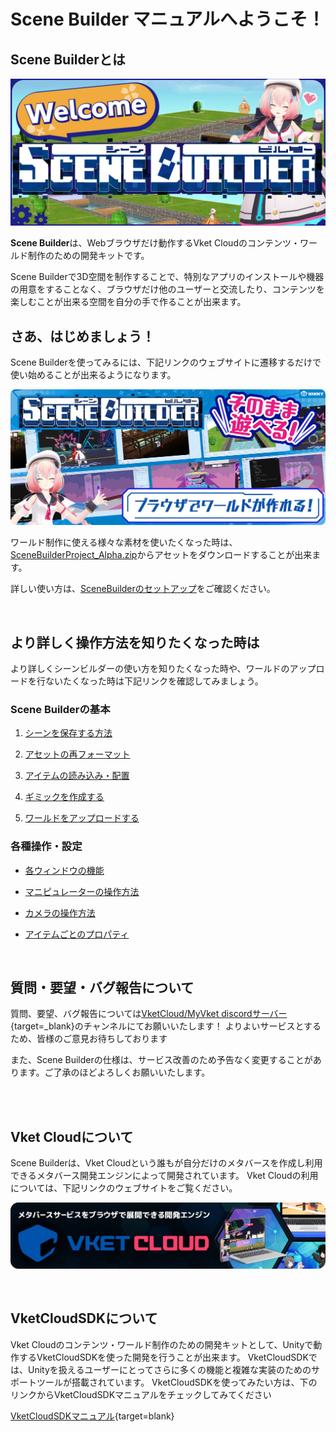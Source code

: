 # **Scene Builder** マニュアルへようこそ！

## Scene Builderとは

![index_1](img/index_1.jpg)

**Scene Builder**は、Webブラウザだけ動作するVket Cloudのコンテンツ・ワールド制作のための開発キットです。

Scene Builderで3D空間を制作することで、特別なアプリのインストールや機器の用意をすることなく、ブラウザだけ他のユーザーと交流したり、コンテンツを楽しむことが出来る空間を自分の手で作ることが出来ます。


## さあ、はじめましょう！

Scene Builderを使ってみるには、下記リンクのウェブサイトに遷移するだけで使い始めることが出来るようになります。

**[![index_2](img/index_2.jpg)](https://scenebuilder.vket.com/)**

ワールド制作に使える様々な素材を使いたくなった時は、
[SceneBuilderProject_Alpha.zip](https://drive.google.com/file/d/1XTkBdcUL1scaxELPSQAdT5G6VAuzSHpd/view)からアセットをダウンロードすることが出来ます。

詳しい使い方は、[SceneBuilderのセットアップ](GettingStarted/SceneBuilderSetup.md)をご確認ください。

<br>

## より詳しく操作方法を知りたくなった時は
より詳しくシーンビルダーの使い方を知りたくなった時や、ワールドのアップロードを行ないたくなった時は下記リンクを確認してみましょう。

### Scene Builderの基本

1. [シーンを保存する方法](GettingStarted/SavingScenes.md)

2. [アセットの再フォーマット](GettingStarted/ReformattingAssets.md)

3. [アイテムの読み込み・配置](GettingStarted/ImportItems.md)

4. [ギミックを作成する](GettingStarted/CreateGimmicks.md)

5. [ワールドをアップロードする](GettingStarted/WorldUpload.md)

### 各種操作・設定

- [各ウィンドウの機能](ControlsProperties/WindowOverview.md)

- [マニピュレーターの操作方法](ControlsProperties/Manipulator.md)

- [カメラの操作方法](ControlsProperties/CameraControls.md)

- [アイテムごとのプロパティ](ControlsProperties/ItemConfig.md)

<br>

## 質問・要望・バグ報告について

質問、要望、バグ報告については[VketCloud/MyVket discordサーバー](https://discord.com/invite/wJjtZRKjqU){target=_blank}のチャンネルにてお願いいたします！
よりよいサービスとするため、皆様のご意見お待ちしております

また、Scene Builderの仕様は、サービス改善のため予告なく変更することがあります。ご了承のほどよろしくお願いいたします。

<br>
<br>

## Vket Cloudについて
Scene Builderは、Vket Cloudという誰もが自分だけのメタバースを作成し利用できるメタバース開発エンジンによって開発されています。
Vket Cloudの利用については、下記リンクのウェブサイトをご覧ください。

**[![index_3](img/index_3.jpg)](https://cloud.vket.com/#about)**

<br>

## VketCloudSDKについて

Vket Cloudのコンテンツ・ワールド制作のための開発キットとして、Unityで動作するVketCloudSDKを使った開発を行うことが出来ます。
VketCloudSDKでは、Unityを扱えるユーザーにとってさらに多くの機能と複雑な実装のためのサポートツールが搭載されています。
VketCloudSDKを使ってみたい方は、下のリンクからVketCloudSDKマニュアルをチェックしてみてください

[VketCloudSDKマニュアル](https://vrhikky.github.io/VketCloudSDK_Documents/latest/ja/index.html){target=blank}    
